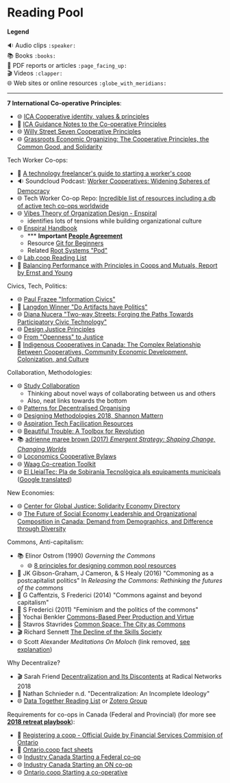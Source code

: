 # Reading Pool
 
**Legend**  

🔉 Audio clips `:speaker:`  
📚 Books `:books:`  
📄 PDF reports or articles `:page_facing_up:`   
🎬 Videos `:clapper:`  
🌐 Web sites or online resources `:globe_with_meridians:`    
   
---

**7 International Co-operative Principles**:

- 🌐 [ICA Cooperative identity, values & principles](https://www.ica.coop/en/whats-co-op/co-operative-identity-values-principles)
- 📄 [ICA Guidance Notes to the Co-operative Principles](https://www.ica.coop/sites/default/files/publication-files/ica-guidance-notes-en-310629900.pdf)
- 🌐 [Willy Street Seven Cooperative Principles](https://web.archive.org/web/20200103123840/https://www.willystreet.coop/pages/seven-cooperative-principles)
- 🌐 [Grassroots Economic Organizing: The Cooperative Principles, the Common Good, and Solidarity](http://www.geo.coop/story/cooperative-principles-common-good-and-solidarity)

Tech Worker Co-ops:

- 📄 [A technology freelancer's guide to starting a worker's coop](https://cryptography.dog/TechCoopHOWTO.pdf)
- 🔉 Soundcloud Podcast: [Worker Cooperatives: Widening Spheres of Democracy](https://www.upstreampodcast.org/workercoops1)
- 🌐 Tech Worker Co-op Repo: [Incredible list of resources including a db of active tech co-ops worldwide](https://github.com/hng/tech-coops)
- 🌐 [Vibes Theory of Organization Design - Enspiral](http://richdecibels.com/stories/vibes-theory/vibes-theory.html)
    - identifies lots of tensions while building organizational culture
- 🌐 [Enspiral Handbook](https://handbook.enspiral.com/)
    - *** **Important [People Agreement](https://handbook.enspiral.com/agreements/people.html)**
    - Resource [Git for Beginners](https://handbook.enspiral.com/guides/github_for_beginners.html)
    - Related [Root Systems "Pod"](https://www.rootsystems.nz/)
- 🌐 [Lab.coop Reading List](http://www.lab.coop/blog/share-more-to-have-more-why-lab-coop-is-an-employee-owned-hol)
- 📄 [Balancing Performance with Principles in Coops and Mutuals, Report by Ernst and Young](https://web.archive.org/web/20180329032602/http://www.ey.com/Publication/vwLUAssets/Enlightened_co-operative_governance/$FILE/Enlightened%20co-operative%20governance_EN.pdf)

Civics, Tech, Politics:

- 🌐 [Paul Frazee "Information Civics"](https://infocivics.com/)
- 📄 [Langdon Winner "Do Artifacts have Politics"](https://www.cc.gatech.edu/~beki/cs4001/Winner.pdf)
- 🌐 [Diana Nucera "Two-way Streets: Forging the Paths Towards Participatory Civic Technology"](https://web.archive.org/web/20190707030109id_/https://civicquarterly.com/article/two-way-streets/)
- 🌐 [Design Justice Principles](http://designjusticenetwork.org/network-principles/)
- 🌐 [From "Openness" to Justice](http://hackeducation.com/2014/11/16/from-open-to-justice)
- 📄 [Indigenous Cooperatives in Canada: The Complex Relationship Between Cooperatives, Community Economic Development, Colonization, and Culture](https://web.archive.org/web/20170812120641/http://www.jeodonline.com/sites/jeodonline.com/files/articles/2015/08/13/6sengupta13aug2015.pdf)

Collaboration, Methodologies:

- 🌐 [Study Collaboration](http://studycollaboration.com)
    - Thinking about novel ways of collaborating between us and others
    - Also, neat links towards the bottom
- 🌐 [Patterns for Decentralised Organising](https://github.com/rdbartlett/patterns)
- 🌐 [Designing Methodologies 2018, Shannon Mattern](http://www.wordsinspace.net/designingmethods/spring2018/)
- 🌐 [Aspiration Tech Facilication Resources](https://facilitation.aspirationtech.org/index.php?title=Main_Page)
- 🌐 [Beautiful Trouble: A Toolbox for Revolution](http://beautifultrouble.org/)
- 📚 [adrienne maree brown (2017) *Emergent Strategy: Shaping Change, Changing Worlds*](https://www.akpress.org/emergentstrategy.html)
- 🌐 [Loconomics Cooperative Bylaws](https://loconomics.gitbooks.io/loconomics-cooperative-bylaws/content/)
- 🌐 [Waag Co-creation Toolkit](http://web.archive.org/web/20161216125609/http://co-creation.waag.org/)
- 🌐 [El LleialTec: Pla de Sobirania Tecnològica als equipaments municipals](https://tec.lleialtat.cat/) ([Google translated](https://translate.google.ca/translate?hl=en&sl=ca&tl=en&u=https%3A%2F%2Ftec.lleialtat.cat))

New Economies:

- 🌐 [Center for Global Justice: Solidarity Economy Directory](https://globaljusticecenter.org/solidarity-economy-directory/International)
- 🌐 [The Future of Social Economy Leadership and Organizational Composition in Canada: Demand from Demographics, and Difference through Diversity](https://journals.openedition.org/interventionseconomiques/2794)

Commons, Anti-capitalism:

- 📚 Elinor Ostrom (1990) *Governing the Commons*
    - 🌐 [8 principles for designing common pool resources](http://www.onthecommons.org/magazine/elinor-ostroms-8-principles-managing-commmons)
- 📄 JK Gibson-Graham, J Cameron, & S Healy (2016) "Commoning as a postcapitalist politics" In *Releasing the Commons: Rethinking the futures of the commons*
- 📄 G Caffentzis, S Frederici (2014) "Commons against and beyond capitalism"
- 📄 S Frederici (2011) "Feminism and the politics of the commons"
- 📄 Yochai Benkler [Commons-Based Peer Production and Virtue](https://nissenbaum.tech.cornell.edu/papers/jopp_235.pdf)
- 📄 Stavros Stavrides [Common Space: The City as Commons](https://zajednicko.org/mreznabibliografija/wp-content/uploads/sites/2/2018/04/Stavrides-Stavros_Common-Space-The-City-as-Commons.pdf)
- 🎬 Richard Sennett [The Decline of the Skills Society](https://www.youtube.com/watch?v=mjd5iM42APA)
- 🌐 Scott Alexander _Meditations On Moloch_ (link removed, [see explanation](https://slatestarcodex.com))

Why Decentralize?

- 🎬 Sarah Friend [Decentralization and Its Discontents](https://www.youtube.com/watch?v=Km6EYsBYAlY) at Radical Networks 2018
- 📄 Nathan Schnieder n.d. "Decentralization: An Incomplete Ideology"
- 🌐 [Data Together Reading List](https://github.com/datatogether/reading_datatogether) or [Zotero Group](https://www.zotero.org/groups/datatogether)

Requirements for co-ops in Canada (Federal and Provincial) (for more see [**2018 retreat playbook**](https://link.hypha.coop/retreat-playbook)):

- 📄 [Registering a coop - Official Guide by Financial Services Commision of Ontario](https://www.fsco.gov.on.ca/en/coops/Documents/register_co-ops-guide.pdf)
- 📄 [Ontario.coop fact sheets](https://ontario.coop/sites/default/files/Complete%20list%20of%20FACTSheets%20-%20Updated.pdf)
- 🌐 [Industry Canada Starting a Federal co-op](https://www.ic.gc.ca/eic/site/106.nsf/eng/h_00073.html#federal)
- 🌐 [Industry Canada Starting an ON co-op](https://www.ic.gc.ca/eic/site/106.nsf/eng/h_00073.html#ontario)
- 🌐 [Ontario.coop Starting a co-operative](https://www.ontario.coop/starting-co-operative)
